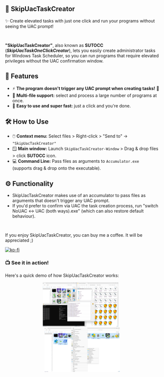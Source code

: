  ## 🚀 SkipUacTaskCreator
✨ Create elevated tasks with just one click and run your programs without seeing the UAC prompt!

</br>



**"SkipUacTaskCreator"**, also known as **SUTOCC** (***SkipUacTaskOneClickCreator***), lets you easily create administrator tasks for Windows Task Scheduler, so you can run programs that require elevated privileges without the UAC confirmation window.



## 🌟 Features
- ⚡ **The program doesn't trigger any UAC prompt when creating tasks!** 💪
- 📁 **Multi-file support:** select and process a large number of programs at once.
- 🧠 **Easy to use and super fast:** just a click and you're done. 


## 🛠️ How to Use
- 🖱️ **Context menu:** Select files > Right-click > "Send to" → `"SkipUacTaskCreator"`
- 🪟 **Main window:** Launch `SkipUacTaskCreator-Window` > Drag & drop files > click **SUTOCC** icon.
- 💻 **Command Line:** Pass files as arguments to `Accumulator.exe` (supports drag & drop onto the executable).


## ⚙️ Functionality
-  SkipUacTaskCreator makes use of an accumulator to pass files as arguments that doesn't trigger any UAC prompt.
- If you'd prefer to confirm via UAC the task creation process, run "switch NoUAC ↔ UAC (both ways).exe" (which can also restore default behaviour).

</br>

If you enjoy SkipUacTaskCreator, you can buy me a coffee. It will be appreciated ;)

[![ko-fi](https://ko-fi.com/img/githubbutton_sm.svg)](https://ko-fi.com/E1E214R1KB)



### 📺 See it in action!
Here's a quick demo of how SkipUacTaskCreator works:

<div align="center">
  <img src="https://raw.githubusercontent.com/roob-p/SkipUacTaskCreator/main/media/1.png" width="49%" style="margin-right:2%;" />
  <img src="https://raw.githubusercontent.com/roob-p/SkipUacTaskCreator/main/media/2.png" width="49%" />
</div>

<div align="left" style="padding-left: 600px;">
  <img src="https://raw.githubusercontent.com/roob-p/SkipUacTaskCreator/main/media/1.gif" width="90%" style="margin-bottom:10px;" />
  <img src="https://raw.githubusercontent.com/roob-p/SkipUacTaskCreator/main/media/2.gif" width="90%" />
</div>

